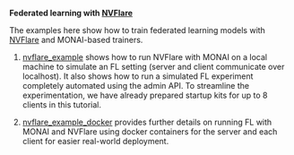 **Federated learning with [NVFlare](./federated_learning/nvflare)**

The examples here show how to train federated learning models with [NVFlare](https://pypi.org/project/nvflare/) and MONAI-based trainers.

1. [nvflare_example](./nvflare_example/README.md) shows how to run NVFlare with MONAI on a local machine to simulate an FL setting (server and client communicate over localhost). It also shows how to run a simulated FL experiment completely automated using the admin API. To streamline the experimentation, we have already prepared startup kits for up to 8 clients in this tutorial.

2. [nvflare_example_docker](./nvflare_example_docker/README.md) provides further details on running FL with MONAI and NVFlare using docker containers for the server and each client for easier real-world deployment.
